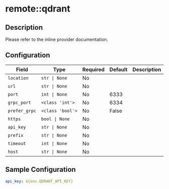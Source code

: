 # remote::qdrant

## Description


Please refer to the inline provider documentation.


## Configuration

| Field | Type | Required | Default | Description |
|-------|------|----------|---------|-------------|
| `location` | `str \| None` | No |  |  |
| `url` | `str \| None` | No |  |  |
| `port` | `int \| None` | No | 6333 |  |
| `grpc_port` | `<class 'int'>` | No | 6334 |  |
| `prefer_grpc` | `<class 'bool'>` | No | False |  |
| `https` | `bool \| None` | No |  |  |
| `api_key` | `str \| None` | No |  |  |
| `prefix` | `str \| None` | No |  |  |
| `timeout` | `int \| None` | No |  |  |
| `host` | `str \| None` | No |  |  |

## Sample Configuration

```yaml
api_key: ${env.QDRANT_API_KEY}

```

